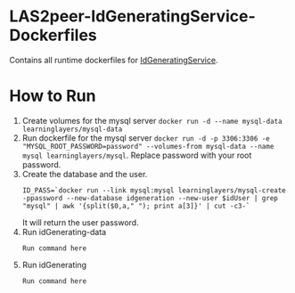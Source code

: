 # LAS2peer-IdGeneratingService-Dockerfiles
Contains all runtime dockerfiles for [IdGeneratingService](https://github.com/rwth-acis/LAS2peer-IdGeneratingService).

# How to Run 
1. Create volumes for the mysql server `docker run -d --name mysql-data learninglayers/mysql-data` 
2. Run dockerfile for the mysql server `docker run -d -p 3306:3306 -e "MYSQL_ROOT_PASSWORD=password" --volumes-from mysql-data --name mysql learninglayers/mysql`. Replace password with your root password.
3. Create the database and the user. 
	```
	ID_PASS=`docker run --link mysql:mysql learninglayers/mysql-create -ppassword --new-database idgeneration --new-user $idUser | grep "mysql" | awk '{split($0,a," "); print a[3]}' | cut -c3-`
	```
	It will return the user password.
4. Run idGenerating-data
	```
	Run command here
	```
5. Run idGenerating
	```
	Run command here
	```